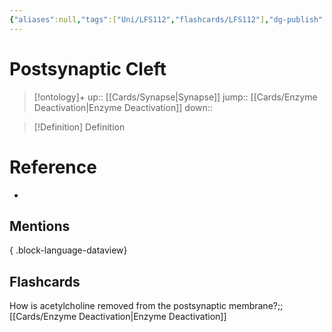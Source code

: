 ```yaml
---
{"aliases":null,"tags":["Uni/LFS112","flashcards/LFS112"],"dg-publish":true,"permalink":"/cards/postsynaptic-cleft/","dgPassFrontmatter":true}
---
```


# Postsynaptic Cleft

> [!ontology]+
> up:: [[Cards/Synapse\|Synapse]]
> jump:: [[Cards/Enzyme Deactivation\|Enzyme Deactivation]]
> down:: 

> [!Definition] Definition

# Reference

- 

## Mentions


{ .block-language-dataview}

## Flashcards

How is acetylcholine removed from the postsynaptic membrane?;;[[Cards/Enzyme Deactivation\|Enzyme Deactivation]]
<!--SR:!2024-05-15,9,150-->